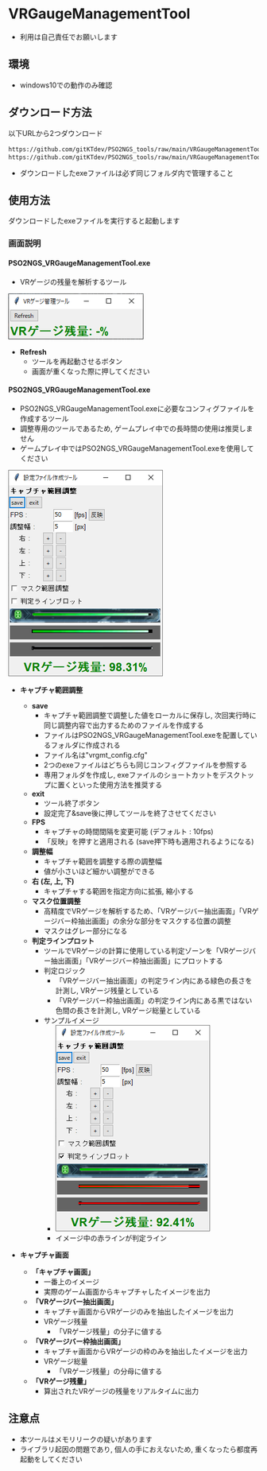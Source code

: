 # VRGaugeManagementTool

* 利用は自己責任でお願いします

## 環境

* windows10での動作のみ確認

## ダウンロード方法

以下URLから2つダウンロード

```
https://github.com/gitKTdev/PSO2NGS_tools/raw/main/VRGaugeManagementTool/dist/PSO2NGS_VRGaugeManagementTool.exe
https://github.com/gitKTdev/PSO2NGS_tools/raw/main/VRGaugeManagementTool/dist/WindowCaptureController.exe
```

* ダウンロードしたexeファイルは必ず同じフォルダ内で管理すること

## 使用方法

ダウンロードしたexeファイルを実行すると起動します

### 画面説明

#### **PSO2NGS_VRGaugeManagementTool.exe**

* VRゲージの残量を解析するツール

![img.png](resources/img3.png)

* **Refresh**
  * ツールを再起動させるボタン
  * 画面が重くなった際に押してください

#### **PSO2NGS_VRGaugeManagementTool.exe**

* PSO2NGS_VRGaugeManagementTool.exeに必要なコンフィグファイルを作成するツール 
* 調整専用のツールであるため, ゲームプレイ中での長時間の使用は推奨しません 
* ゲームプレイ中ではPSO2NGS_VRGaugeManagementTool.exeを使用してください

![img.png](resources/img.png)

* **キャプチャ範囲調整**
  * **save**
    * キャプチャ範囲調整で調整した値をローカルに保存し, 次回実行時に同じ調整内容で出力するためのファイルを作成する
    * ファイルはPSO2NGS_VRGaugeManagementTool.exeを配置しているフォルダに作成される
    * ファイル名は"vrgmt_config.cfg"
    * 2つのexeファイルはどちらも同じコンフィグファイルを参照する
    * 専用フォルダを作成し, exeファイルのショートカットをデスクトップに置くといった使用方法を推奨する
  * **exit**
    * ツール終了ボタン
    * 設定完了&save後に押してツールを終了させてください
  * **FPS**
    * キャプチャの時間間隔を変更可能 (デフォルト : 10fps)
    * 「反映」を押すと適用される (save押下時も適用されるようになる)
  * **調整幅**
    * キャプチャ範囲を調整する際の調整幅
    * 値が小さいほど細かい調整ができる
  * **右 (左, 上, 下)**
    * キャプチャする範囲を指定方向に拡張, 縮小する
  * **マスク位置調整**
    * 高精度でVRゲージを解析するため、「VRゲージバー抽出画面」「VRゲージバー枠抽出画面」の余分な部分をマスクする位置の調整
    * マスクはグレー部分になる
  * **判定ラインプロット**
    * ツールでVRゲージの計算に使用している判定ゾーンを「VRゲージバー抽出画面」「VRゲージバー枠抽出画面」にプロットする
    * 判定ロジック
      * 「VRゲージバー抽出画面」の判定ライン内にある緑色の長さを計測し, VRゲージ残量としている
      * 「VRゲージバー枠抽出画面」の判定ライン内にある黒ではない色間の長さを計測し, VRゲージ総量としている
    * サンプルイメージ
      * ![img.png](resources/img2.png)
      * イメージ中の赤ラインが判定ライン

* **キャプチャ画面**
  * **「キャプチャ画面」**
    * 一番上のイメージ
    * 実際のゲーム画面からキャプチャしたイメージを出力
  * **「VRゲージバー抽出画面」**
    * キャプチャ画面からVRゲージのみを抽出したイメージを出力
    * VRゲージ残量
      * 「VRゲージ残量」の分子に値する
  * **「VRゲージバー枠抽出画面」**
    * キャプチャ画面からVRゲージの枠のみを抽出したイメージを出力
    * VRゲージ総量
      * 「VRゲージ残量」の分母に値する
  * **「VRゲージ残量」**
    * 算出されたVRゲージの残量をリアルタイムに出力

## 注意点

* 本ツールはメモリリークの疑いがあります
* ライブラリ起因の問題であり, 個人の手におえないため, 重くなったら都度再起動をしてください
